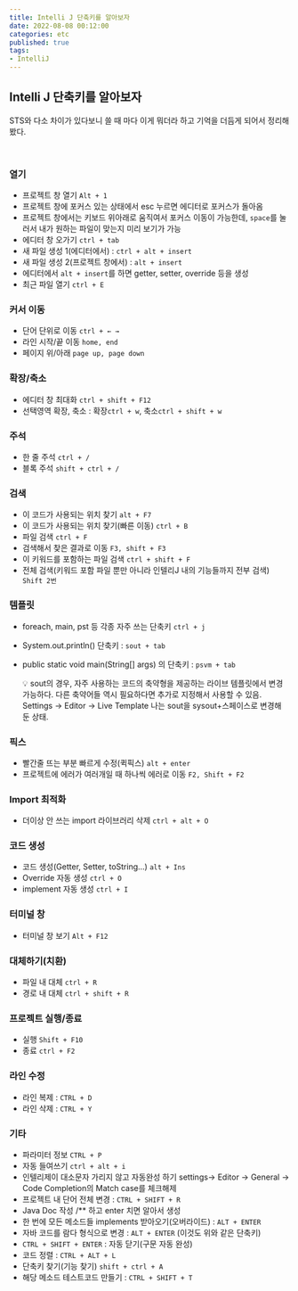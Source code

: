 ```yaml
---
title: Intelli J 단축키를 알아보자   
date: 2022-08-08 00:12:00
categories: etc 
published: true 
tags:
- IntelliJ  
---
```


## Intelli J 단축키를 알아보자     

STS와 다소 차이가 있다보니 쓸 때 마다 이게 뭐더라 하고 기억을 더듬게 되어서 정리해 봤다. 


<br/>

### 열기

- 프로젝트 창 열기 `Alt + 1`
- 프로젝트 창에 포커스 있는 상태에서 esc 누르면 에디터로 포커스가 돌아옴
- 프로젝트 창에서는 키보드 위아래로 움직여서 포커스 이동이 가능한데, `space`를 눌러서 내가 원하는 파일이 맞는지 미리 보기가 가능
- 에디터 창 오가기 `ctrl + tab`
- 새 파일 생성 1(에디터에서) : `ctrl + alt + insert`
- 새 파일 생성 2(프로젝트 창에서) : `alt + insert`
- 에디터에서 `alt + insert`를 하면 getter, setter, override 등을 생성
- 최근 파일 열기 `ctrl + E`

### 커서 이동

- 단어 단위로 이동 `ctrl + ← →`
- 라인 시작/끝 이동 `home, end`
- 페이지 위/아래 `page up, page down`

### 확장/축소

- 에디터 창 최대화 `ctrl + shift + F12`
- 선택영역 확장, 축소 : 확장`ctrl + w`, 축소`ctrl + shift + w`

### 주석

- 한 줄 주석 `ctrl + /`
- 블록 주석 `shift + ctrl + /`

### 검색

- 이 코드가 사용되는 위치 찾기 `alt + F7`
- 이 코드가 사용되는 위치 찾기(빠른 이동) `ctrl + B`
- 파일 검색 `ctrl + F`
- 검색해서 찾은 결과로 이동 `F3, shift + F3`
- 이 키워드를 포함하는 파일 검색 `ctrl + shift + F`
- 전체 검색(키워드 포함 파일 뿐만 아니라 인텔리J 내의 기능들까지 전부 검색) `Shift 2번`

### 템플릿

- foreach, main, pst 등 각종 자주 쓰는 단축키 `ctrl + j`
- System.out.println() 단축키 : `sout + tab`
- public static void main(String[] args) 의 단축키 : `psvm + tab`
    
    <aside>
    💡 sout의 경우, 자주 사용하는 코드의 축약형을 제공하는 라이브 템플릿에서 변경 가능하다.
    다른 축약어들 역시 필요하다면 추가로 지정해서 사용할 수 있음. 
    Settings -> Editor -> Live Template
    나는 sout을 sysout+스페이스로 변경해 둔 상태.
    
    </aside>
    

### 픽스

- 빨간줄 뜨는 부분 빠르게 수정(퀵픽스) `alt + enter`
- 프로젝트에 에러가 여러개일 때 하나씩 에러로 이동 `F2, Shift + F2`

### Import 최적화

- 더이상 안 쓰는 import 라이브러리 삭제 `ctrl + alt + O`

### 코드 생성

- 코드 생성(Getter, Setter, toString…) `alt + Ins`
- Override 자동 생성 `ctrl + O`
- implement 자동 생성 `ctrl + I`

### 터미널 창

- 터미널 창 보기 `Alt + F12`

### 대체하기(치환)

- 파일 내 대체 `ctrl + R`
- 경로 내 대체 `ctrl + shift + R`

### 프로젝트 실행/종료

- 실행 `Shift + F10`
- 종료 `ctrl + F2`

### 라인 수정

- 라인 복제 : `CTRL + D`
- 라인 삭제 : `CTRL + Y`

### 기타

- 파라미터 정보 `CTRL + P`
- 자동 들여쓰기 `ctrl + alt + i`
- 인텔리제이 대소문자 가리지 않고 자동완성 하기
settings→ Editor → General → Code Completion의 Match case를 체크해제
- 프로젝트 내 단어 전체 변경 : `CTRL + SHIFT + R`
- Java Doc 작성 /** 하고 enter 치면 알아서 생성
- 한 번에 모든 메소드들 implements 받아오기(오버라이드) : `ALT + ENTER`
- 자바 코드를 람다 형식으로 변경 : `ALT + ENTER`  (이것도 위와 같은 단축키)
- `CTRL + SHIFT + ENTER` : 자동 닫기(구문 자동 완성)
- 코드 정렬 : `CTRL + ALT + L`
- 단축키 찾기(기능 찾기) `shift + ctrl + A`
- 해당 메소드 테스트코드 만들기 : `CTRL + SHIFT + T`